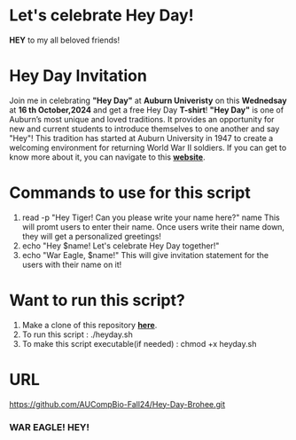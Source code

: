 # Let's celebrate Hey Day!
**HEY** to my all beloved friends!
# Hey Day Invitation
Join me in celebrating **"Hey Day"** at **Auburn Univeristy** on this **Wednedsay** at **16 th October,2024** and get a free Hey Day **T-shirt**! **"Hey Day"** is one of Auburn’s most unique and loved traditions. It provides an opportunity for new and current students to introduce themselves to one another and say "Hey"! This tradition has started at Auburn University in 1947 to create a welcoming environment for returning World War II soldiers. If you can get to know more about it, you can navigate to this **[website](https://sga.auburn.edu/hey-day/)**.
# Commands to use for this script
1. read -p "Hey Tiger! Can you please write your name here?" name
This will promt users to enter their name. Once users write their name down, they will get a personalized greetings!
2. echo "Hey $name! Let's celebrate Hey Day together!"
3. echo "War Eagle, $name!"
This will give invitation statement for the users with their name on it!
# Want to run this script?
1. Make a clone of this repository **[here](https://github.com/AUCompBio-Fall24/Hey-Day-Brohee.git)**.
2. To run this script : ./heyday.sh
3. To make this script executable(if needed) : chmod +x heyday.sh
# URL
https://github.com/AUCompBio-Fall24/Hey-Day-Brohee.git

###   WAR EAGLE! HEY!
